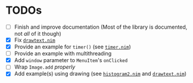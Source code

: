 # TODOs

- [ ] Finish and improve documentation (Most of the library is documented, not *all* of it though)
- [x] Fix [`drawtext.nim`](examples/drawtext.nim) 
- [x] Provide an example for `timer()` (see [`timer.nim`](examples/timer.nim)) 
- [ ] Provide an example with multithreading
- [x] Add `window` parameter to `MenuItem`'s `onClicked`
- [ ] Wrap `Image.add` *properly*
- [x] Add example(s) using drawing (see [`histogram2.nim`](examples/histogram2.nim) and [`drawtext.nim`](examples/drawtext.nim))